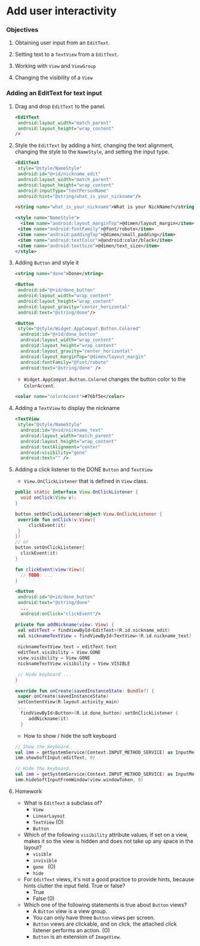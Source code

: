 # Add user interactivity

### Objectives

1. Obtaining user input from an `EditText`.
2. Setting text to a `TextView` from a  `EditText`.
3. Working with `View` and `ViewGroup`

4. Changing the visibility of a `View`

### Adding an EditText for text input

1. Drag and drop `EditText` to the panel.

   ```xml
   <EditText
   	android:layout_width="match_parent"
   	android:layout_height="wrap_content"
   />
   ```

2. Style the `EditText`  by adding a hint, changing the text alignment, changing the style to the `NameStyle`, and setting the input type.

   ```xml
   <EditText
   	style="@style/NameStyle"
   	android:id="@+id/nickname_edit"
   	android:layout_width="match_parent"
   	android:layout_height="wrap_content"
   	android:inputType="textPersonName"
   	android:hint="@string/what_is_your_nickname"/>
   ```

   ```xml
   <string name="what_is_your_nickname">What is your NickName?</string>
   ```

   ```xml
   <style name="NameStyle">
     <item name="android:layout_marginTop">@dimen/layout_margin</item>
   	<item name="android:fontFamily">@font/roboto</item>
   	<item name="android:paddingTop">@dimen/small_padding</item>
   	<item name="android:textColor">@android:color/black</item>
   	<item name="android:textSize">@dimen/text_size</item>
   </style>	
   ```

3. Adding `Button` and style it

   ```xml
   <string name="done">Done</string>
   ```

   ```xml
   <Button
   	android:id="@+id/done_button"
   	android:layout_width="wrap_content"
   	android:layout_height="wrap_content"
   	android:layout_gravity="center_horizontal"
   	android:text="@string/done"/>
   ```

   ```xml
   <Button
   	style="@style/Widget.AppCompat.Button.Colored"
     android:id="@+id/done_button"
     android:layout_width="wrap_content"
     android:layout_height="wrap_content"
     android:layout_gravity="center_horizontal"
     android:layout_marginTop="@dimen/layout_margin"
     android:fontFamily="@font/roboto"
     android:text="@string/done" />
   ```

   * `Widget.AppCompat.Button.Colored` changes the button color to the `ColorAccent`.

   ```xml
   <color name="colorAccent">#76bf5e</color>
   ```

4. Adding a `TextView` to display the nickname

   ```xml
   <TextView
   	style="@style/NameStyle"
     android:id="@+id/nickname_text"
     android:layout_width="match_parent"
     android:layout_height="wrap_content"
     android:textAlignment="center"
     android:visibility="gone"
     android:text="" />
   ```

5. Adding a click listener to the DONE `Button`  and `TextView`

   * `View.OnClickListener`  that is defined in `View` class.

   ```java
   public static interface View.OnClickListener {
     void onClick(View v);
   }
   ```

   ```kotlin
   button.setOnClickListener(object:View.OnClickListener {
   	override fun onClick(v:View){
   		clickEvent(it)
   	}
   })
   // or 
   button.setOnClickListener{
     clickEvent(it)
   }
   
   fun clickEvent(view:View){
     // TODO: ...
   }
   ```

   ```xml
   <Button
   	android:id="@+id/done_button"
   	android:text="@string/done"
     ...
     android:onClick="clickEvent"/>
   ```

   ```kotlin
   private fun addNickname(view: View) {
   	val editText = findViewById<EditText>(R.id.nickname_edit)
   	val nicknameTextView = findViewById<TextView>(R.id.nickname_text)
   	
   	nicknameTextView.text = editText.text
   	editText.visibility = View.GONE
   	view.visibility = View.GONE
   	nicknameTextView.visibility = View.VISIBLE
   
   	// Hide keyboard ...
   }
   ```

   ```kotlin
   override fun onCreate(savedInstanceState: Bundle?) {
   	super.onCreate(savedInstanceState)
   	setContentView(R.layout.activity_main)
   	...
     findViewById<Button>(R.id.done_button).setOnClickListener {
     	addNickname(it)
     }
   ```

   * How to show / hide the soft keyboard

   ```kotlin
   // Show the keyboard.
   val imm = getSystemService(Context.INPUT_METHOD_SERVICE) as InputMethodManager
   imm.showSoftInput(editText, 0)
   
   // Hide the keyboard.
   val imm = getSystemService(Context.INPUT_METHOD_SERVICE) as InputMethodManager
   imm.hideSoftInputFromWindow(view.windowToken, 0)
   ```

6. Homework

   * What is `EditText` a subclass of?
     * `View`
     * `LinearLayout`
     * `TextView`  (O)
     * `Button`
   * Which of the following `visibility` attribute values, if set on a view, makes it so the view is hidden and does not take up any space in the layout?
     * `visible`
     * `invisible`
     * `gone ` (O)
     * `hide`
   * For `EditText` views, it's not a good practice to provide hints, because hints clutter the input field. True or false?
     * True
     * False (0)
   * Which one of the following statements is true about `Button` views?
     * A `Button` view is a view group.
     * You can only have three `Button` views per screen.
     * `Button` views are clickable, and on click, the attached click listener performs an action. (O)
     * `Button` is an extension of `ImageView`.